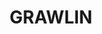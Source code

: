 ---
lastmod: '2025-04-06T06:05:20+00:00'
latitude: -33.476768
layout: suburb
longitude: 147.811688
postcode: '2871'
state: NSW
title: GRAWLIN
url: /nsw/grawlin/
---